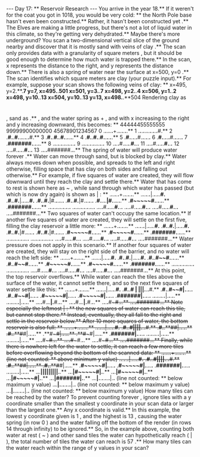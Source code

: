 --- Day 17: ** Reservoir Research ---
You arrive in the year 18.** If it weren't for
the coat
you got in 1018, you would be very cold: ** the North Pole base hasn't even been constructed.**
Rather, it hasn't been constructed
yet
.**  The Elves are making a little progress, but there's not a lot of liquid water in this climate, so they're getting very dehydrated.**  Maybe there's more underground?
You scan a two-dimensional vertical slice of the ground nearby and discover that it is mostly
sand
with veins of
clay
.**  The scan only provides data with a granularity of
square meters
, but it should be good enough to determine how much water is trapped there.** In the scan,
x
represents the distance to the right, and
y
represents the distance down.** There is also a
spring of water
near the surface at
x=500, y=0
.** The scan identifies
which square meters are clay
(your puzzle input).**
For example, suppose your scan shows the following veins of clay: **
x=495, y=2.**.**7
y=7, x=495.**.**501
x=501, y=3.**.**7
x=498, y=2.**.**4
x=506, y=1.**.**2
x=498, y=10.**.**13
x=504, y=10.**.**13
y=13, x=498.**.**504
Rendering clay as
#
, sand as
.**
, and the water spring as
+
, and with
x
increasing to the right and
y
increasing downward, this becomes: **
44444455555555
   99999900000000
   45678901234567
 0 .**.**.**.**.**.**+.**.**.**.**.**.**.**
 1 .**.**.**.**.**.**.**.**.**.**.**.**#.**
 2 .**#.**.**#.**.**.**.**.**.**.**#.**
 3 .**#.**.**#.**.**#.**.**.**.**.**.**
 4 .**#.**.**#.**.**#.**.**.**.**.**.**
 5 .**#.**.**.**.**.**#.**.**.**.**.**.**
 6 .**#.**.**.**.**.**#.**.**.**.**.**.**
 7 .**#######.**.**.**.**.**.**
 8 .**.**.**.**.**.**.**.**.**.**.**.**.**.**
 9 .**.**.**.**.**.**.**.**.**.**.**.**.**.**
10 .**.**.**.**#.**.**.**.**.**#.**.**.**
11 .**.**.**.**#.**.**.**.**.**#.**.**.**
12 .**.**.**.**#.**.**.**.**.**#.**.**.**
13 .**.**.**.**#######.**.**.**
The spring of water will produce water
forever
.** Water can move through sand, but is blocked by clay.** Water
always moves down
when possible, and spreads to the left and right otherwise, filling space that has clay on both sides and falling out otherwise.**
For example, if five squares of water are created, they will flow downward until they reach the clay and settle there.** Water that has come to rest is shown here as
~
, while sand through which water has passed (but which is now dry again) is shown as
|
: **
.**.**.**.**.**.**+.**.**.**.**.**.**.**
.**.**.**.**.**.**|.**.**.**.**.**#.**
.**#.**.**#.**|.**.**.**.**.**#.**
.**#.**.**#.**|#.**.**.**.**.**.**
.**#.**.**#.**|#.**.**.**.**.**.**
.**#.**.**.**.**|#.**.**.**.**.**.**
.**#~~~~~#.**.**.**.**.**.**
.**#######.**.**.**.**.**.**
.**.**.**.**.**.**.**.**.**.**.**.**.**.**
.**.**.**.**.**.**.**.**.**.**.**.**.**.**
.**.**.**.**#.**.**.**.**.**#.**.**.**
.**.**.**.**#.**.**.**.**.**#.**.**.**
.**.**.**.**#.**.**.**.**.**#.**.**.**
.**.**.**.**#######.**.**.**
Two squares of water can't occupy the same location.**  If another five squares of water are created, they will settle on the first five, filling the clay reservoir a little more: **
.**.**.**.**.**.**+.**.**.**.**.**.**.**
.**.**.**.**.**.**|.**.**.**.**.**#.**
.**#.**.**#.**|.**.**.**.**.**#.**
.**#.**.**#.**|#.**.**.**.**.**.**
.**#.**.**#.**|#.**.**.**.**.**.**
.**#~~~~~#.**.**.**.**.**.**
.**#~~~~~#.**.**.**.**.**.**
.**#######.**.**.**.**.**.**
.**.**.**.**.**.**.**.**.**.**.**.**.**.**
.**.**.**.**.**.**.**.**.**.**.**.**.**.**
.**.**.**.**#.**.**.**.**.**#.**.**.**
.**.**.**.**#.**.**.**.**.**#.**.**.**
.**.**.**.**#.**.**.**.**.**#.**.**.**
.**.**.**.**#######.**.**.**
Water pressure does not apply in this scenario.** If another four squares of water are created, they will stay on the right side of the barrier, and no water will reach the left side: **
.**.**.**.**.**.**+.**.**.**.**.**.**.**
.**.**.**.**.**.**|.**.**.**.**.**#.**
.**#.**.**#.**|.**.**.**.**.**#.**
.**#.**.**#~~#.**.**.**.**.**.**
.**#.**.**#~~#.**.**.**.**.**.**
.**#~~~~~#.**.**.**.**.**.**
.**#~~~~~#.**.**.**.**.**.**
.**#######.**.**.**.**.**.**
.**.**.**.**.**.**.**.**.**.**.**.**.**.**
.**.**.**.**.**.**.**.**.**.**.**.**.**.**
.**.**.**.**#.**.**.**.**.**#.**.**.**
.**.**.**.**#.**.**.**.**.**#.**.**.**
.**.**.**.**#.**.**.**.**.**#.**.**.**
.**.**.**.**#######.**.**.**
At this point, the top reservoir overflows.** While water can reach the tiles above the surface of the water, it cannot settle there, and so the next five squares of water settle like this: **
.**.**.**.**.**.**+.**.**.**.**.**.**.**
.**.**.**.**.**.**|.**.**.**.**.**#.**
.**#.**.**#
|
|||.**.**.**#.**
.**#.**.**#~~#|.**.**.**.**.**
.**#.**.**#~~#|.**.**.**.**.**
.**#~~~~~#|.**.**.**.**.**
.**#~~~~~#|.**.**.**.**.**
.**#######|.**.**.**.**.**
.**.**.**.**.**.**.**.**|.**.**.**.**.**
.**.**.**.**.**.**.**.**|.**.**.**.**.**
.**.**.**.**#.**.**.**|.**#.**.**.**
.**.**.**.**#.**.**.**|.**#.**.**.**
.**.**.**.**#~~~~~#.**.**.**
.**.**.**.**#######.**.**.**
Note especially the leftmost
|
: ** the new squares of water can reach this tile, but cannot stop there.**  Instead, eventually, they all fall to the right and settle in the reservoir below.**
After 10 more squares of water, the bottom reservoir is also full: **
.**.**.**.**.**.**+.**.**.**.**.**.**.**
.**.**.**.**.**.**|.**.**.**.**.**#.**
.**#.**.**#||||.**.**.**#.**
.**#.**.**#~~#|.**.**.**.**.**
.**#.**.**#~~#|.**.**.**.**.**
.**#~~~~~#|.**.**.**.**.**
.**#~~~~~#|.**.**.**.**.**
.**#######|.**.**.**.**.**
.**.**.**.**.**.**.**.**|.**.**.**.**.**
.**.**.**.**.**.**.**.**|.**.**.**.**.**
.**.**.**.**#~~~~~#.**.**.**
.**.**.**.**#~~~~~#.**.**.**
.**.**.**.**#~~~~~#.**.**.**
.**.**.**.**#######.**.**.**
Finally, while there is nowhere left for the water to settle, it can reach a few more tiles before overflowing beyond the bottom of the scanned data: **
.**.**.**.**.**.**+.**.**.**.**.**.**.**    (line not counted: ** above minimum y value)
.**.**.**.**.**.**|.**.**.**.**.**#.**
.**#.**.**#||||.**.**.**#.**
.**#.**.**#~~#|.**.**.**.**.**
.**#.**.**#~~#|.**.**.**.**.**
.**#~~~~~#|.**.**.**.**.**
.**#~~~~~#|.**.**.**.**.**
.**#######|.**.**.**.**.**
.**.**.**.**.**.**.**.**|.**.**.**.**.**
.**.**.**|||||||||.**.**
.**.**.**|#~~~~~#|.**.**
.**.**.**|#~~~~~#|.**.**
.**.**.**|#~~~~~#|.**.**
.**.**.**|#######|.**.**
.**.**.**|.**.**.**.**.**.**.**|.**.**    (line not counted: ** below maximum y value)
.**.**.**|.**.**.**.**.**.**.**|.**.**    (line not counted: ** below maximum y value)
.**.**.**|.**.**.**.**.**.**.**|.**.**    (line not counted: ** below maximum y value)
How many tiles can be reached by the water?
To prevent counting forever
, ignore tiles with a
y
coordinate smaller than the smallest
y
coordinate in your scan data or larger than the largest one.** Any
x
coordinate is valid.** In this example, the lowest
y
coordinate given is
1
, and the highest is
13
, causing the water spring (in row
0
) and the water falling off the bottom of the render (in rows
14
through infinity) to be ignored.**
So, in the example above, counting both water at rest (
~
) and other sand tiles the water can hypothetically reach (
|
), the total number of tiles the water can reach is
57
.**
How many tiles can the water reach
within the range of
y
values in your scan?